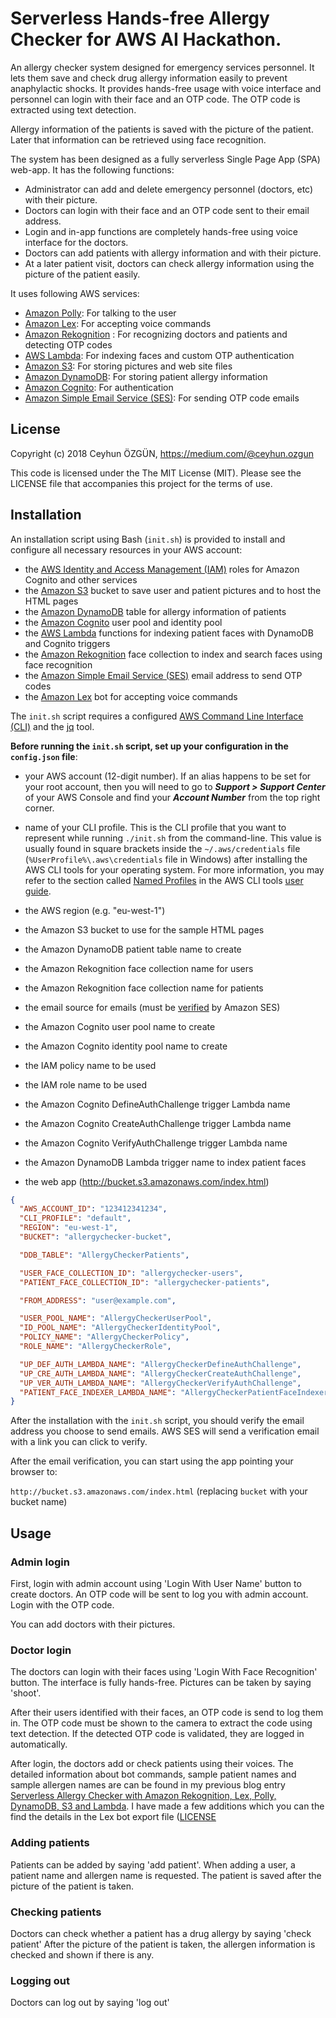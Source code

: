 # Serverless Hands-free Allergy Checker for AWS AI Hackathon. 

An allergy checker system designed for emergency services personnel. 
It lets them save and check drug allergy information easily to prevent anaphylactic shocks.
It provides hands-free usage with voice interface and personnel can login with their face and an OTP code.
The OTP code is extracted using text detection.

Allergy information of the patients is saved with the picture of the patient. 
Later that information can be retrieved using face recognition.

The system has been designed as a fully serverless Single Page App (SPA) web-app. It has the following functions:
- Administrator can add and delete emergency personnel (doctors, etc) with their picture.
- Doctors can login with their face and an OTP code sent to their email address.
- Login and in-app functions are completely hands-free using voice interface for the doctors. 
- Doctors can add patients with allergy information and with their picture.
- At a later patient visit, doctors can check allergy information using the picture of the patient easily.

It uses following AWS services:
- [Amazon Polly](https://aws.amazon.com/tr/polly/): For talking to the user
- [Amazon Lex](https://aws.amazon.com/tr/lex/): For accepting voice commands
- [Amazon Rekognition](https://aws.amazon.com/tr/rekognition/) : For recognizing doctors and patients and detecting OTP codes
- [AWS Lambda](http://aws.amazon.com/lambda/): For indexing faces and custom OTP authentication
- [Amazon S3](http://aws.amazon.com/s3/): For storing pictures and web site files
- [Amazon DynamoDB](http://aws.amazon.com/dynamodb/): For storing patient allergy information
- [Amazon Cognito](http://aws.amazon.com/cognito/): For authentication
- [Amazon Simple Email Service (SES)](https://aws.amazon.com/tr/ses/): For sending OTP code emails

## License

Copyright (c) 2018 Ceyhun ÖZGÜN, https://medium.com/@ceyhun.ozgun

This code is licensed under the The MIT License (MIT). Please see the LICENSE file that accompanies this project for the terms of use.

## Installation

An installation script using Bash (`init.sh`) is provided to install and configure all necessary resources in your AWS account:

- the [AWS Identity and Access Management (IAM)](http://aws.amazon.com/iam/) roles for Amazon Cognito and other services
- the [Amazon S3](http://aws.amazon.com/s3/) bucket to save user and patient pictures and to host the HTML pages
- the [Amazon DynamoDB](http://aws.amazon.com/dynamodb/) table for allergy information of patients
- the [Amazon Cognito](http://aws.amazon.com/cognito/) user pool and identity pool
- the [AWS Lambda](http://aws.amazon.com/lambda/) functions for indexing patient faces with DynamoDB and Cognito triggers
- the [Amazon Rekognition](https://aws.amazon.com/tr/rekognition/) face collection to index and search faces using face recognition
- the [Amazon Simple Email Service (SES)](https://aws.amazon.com/tr/ses/) email address to send OTP codes
- the [Amazon Lex](https://aws.amazon.com/tr/lex/) bot for accepting voice commands

The `init.sh` script requires a configured [AWS Command Line Interface (CLI)](http://aws.amazon.com/cli/) and the [jq](http://stedolan.github.io/jq/) tool. 

**Before running the `init.sh` script, set up your configuration in the `config.json` file**:

- your AWS account (12-digit number). If an alias happens to be set for your root account, then you will need to go to ***Support > Support Center*** of your AWS Console and find your ***Account Number*** from the top right corner.
- name of your CLI profile. This is the CLI profile that you want to represent while running `./init.sh` from the command-line. This value is usually found in square brackets inside the `~/.aws/credentials` file (`%UserProfile%\.aws\credentials` file in Windows) after installing the AWS CLI tools for your operating system. For more information, you may refer to the section called [Named Profiles](http://docs.aws.amazon.com/cli/latest/userguide/cli-chap-getting-started.html#cli-multiple-profiles) in the AWS CLI tools [user guide](http://docs.aws.amazon.com/cli/latest/userguide/).
- the AWS region (e.g. "eu-west-1")
- the Amazon S3 bucket to use for the sample HTML pages

- the Amazon DynamoDB patient table name to create

- the Amazon Rekognition face collection name for users
- the Amazon Rekognition face collection name for patients

- the email source for emails (must be [verified](http://docs.aws.amazon.com/ses/latest/DeveloperGuide/verify-email-addresses.html) by Amazon SES)

- the Amazon Cognito user pool name to create
- the Amazon Cognito identity pool name to create
- the IAM policy name to be used
- the IAM role name to be used

- the Amazon Cognito DefineAuthChallenge trigger Lambda name
- the Amazon Cognito CreateAuthChallenge trigger Lambda name
- the Amazon Cognito VerifyAuthChallenge trigger Lambda name
- the Amazon DynamoDB Lambda trigger name to index patient faces

- the web app (http://bucket.s3.amazonaws.com/index.html)

```json
{
  "AWS_ACCOUNT_ID": "123412341234",
  "CLI_PROFILE": "default",
  "REGION": "eu-west-1",
  "BUCKET": "allergychecker-bucket",

  "DDB_TABLE": "AllergyCheckerPatients",

  "USER_FACE_COLLECTION_ID": "allergychecker-users",
  "PATIENT_FACE_COLLECTION_ID": "allergychecker-patients",

  "FROM_ADDRESS": "user@example.com",

  "USER_POOL_NAME": "AllergyCheckerUserPool",
  "ID_POOL_NAME": "AllergyCheckerIdentityPool",
  "POLICY_NAME": "AllergyCheckerPolicy",
  "ROLE_NAME": "AllergyCheckerRole",

  "UP_DEF_AUTH_LAMBDA_NAME": "AllergyCheckerDefineAuthChallenge",
  "UP_CRE_AUTH_LAMBDA_NAME": "AllergyCheckerCreateAuthChallenge",
  "UP_VER_AUTH_LAMBDA_NAME": "AllergyCheckerVerifyAuthChallenge",
  "PATIENT_FACE_INDEXER_LAMBDA_NAME": "AllergyCheckerPatientFaceIndexer"
}

```

After the installation with the `init.sh` script, you should verify the email address you choose to send emails.
AWS SES will send a verification email with a link you can click to verify.

After the email verification, you can start using the app pointing your browser to:

`http://bucket.s3.amazonaws.com/index.html` (replacing `bucket` with your bucket name)

## Usage

### Admin login

First, login with admin account using 'Login With User Name' button to create doctors.
An OTP code will be sent to log you with admin account.
Login with the OTP code.

You can add doctors with their pictures.

### Doctor login

The doctors can login with their faces using 'Login With Face Recognition' button.
The interface is fully hands-free.
Pictures can be taken by saying 'shoot'.

After their users identified with their faces, an OTP code is send to log them in.
The OTP code must be shown to the camera to extract the code using text detection.
If the detected OTP code is validated, they are logged in automatically.

After login, the doctors add or check patients using their voices.
The detailed information about bot commands, sample patient names and sample allergen names are can be found in my previous blog entry [Serverless Allergy Checker with Amazon Rekognition, Lex, Polly, DynamoDB, S3 and Lambda](https://hackernoon.com/serverless-allergy-checker-with-amazon-rekognition-lex-polly-dynamodb-s3-and-lambda-35fd215b51b0).
I have made a few additions which you can the find the details in the Lex bot export file ([LICENSE](LICENSE)


### Adding patients

Patients can be added by saying 'add patient'.
When adding a user, a patient name and allergen name is requested.
The patient is saved after the picture of the patient is taken.

### Checking patients

Doctors can check whether a patient has a drug allergy by saying 'check patient'
After the picture of the patient is taken, the allergen information is checked and shown if there is any.

### Logging out

Doctors can log out by saying 'log out'

